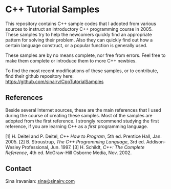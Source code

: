 # C++ Tutorial Samples

This repository contains C++ sample codes that I adopted from various sources to instruct an introductory C++ programming course in 2005. These samples try to help the newcomers quickly find an appropriate pattern for solving their problem. Also they can quickly find out how a certain language construct, or a popular function is generally used.

These samples are by no means complete, nor free from errors. Feel free to make them complete or introduce them to more C++ newbies.

To find the most recent modifications of these samples, or to contribute, find their github repository here: <https://github.com/sinairv/CppTutorialSamples> 

## References

Beside several Internet sources, these are the main references that I used during the course of creating these samples. Most of the samples are adopted from the first reference. I strongly recommend studying the first reference, if you are learning C++ as a *first* programming language.

[1] H. Deitel and P. Deitel, *C++ How to Program*, 5th ed. Prentice Hall, Jan. 2005.
[2] B. Stroustrup, *The C++ Programming Language*, 3rd ed. Addison-Wesley Professional, Jun. 1997.
[3] H. Schildt, *C++: The Complete Reference*, 4th ed. McGraw-Hill Osborne Media, Nov. 2002.

## Contact
Sina Iravanian: sina@sinairv.com
